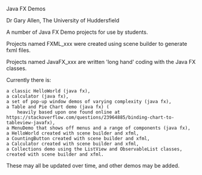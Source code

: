 Java FX Demos

Dr Gary Allen, The University of Huddersfield

A number of Java FX Demo projects for use by students.

Projects named FXML_xxx were created using scene builder to generate fxml files.

Projects named JavaFX_xxx are written 'long hand' coding with the Java FX classes.


Currently there is:

	a classic HelloWorld (java fx),
	a calculator (java fx),
	a set of pop-up window demos of varying complexity (java fx),
	a Table and Pie Chart demo (java fx) (
	    heavily based upon one found online at https://stackoverflow.com/questions/23964885/binding-chart-to-tableview-javafx),
    a MenuDemo that shows off menus and a range of components (java fx),
	a HelloWorld created with scene builder and xfml,
	a CountingButton created with scene builder and xfml,
	a Calculator created with scene builder and xfml,
	a Collections demo using the ListView and ObservableList classes, created with scene builder and xfml.

These may all be updated over time, and other demos may be added.



